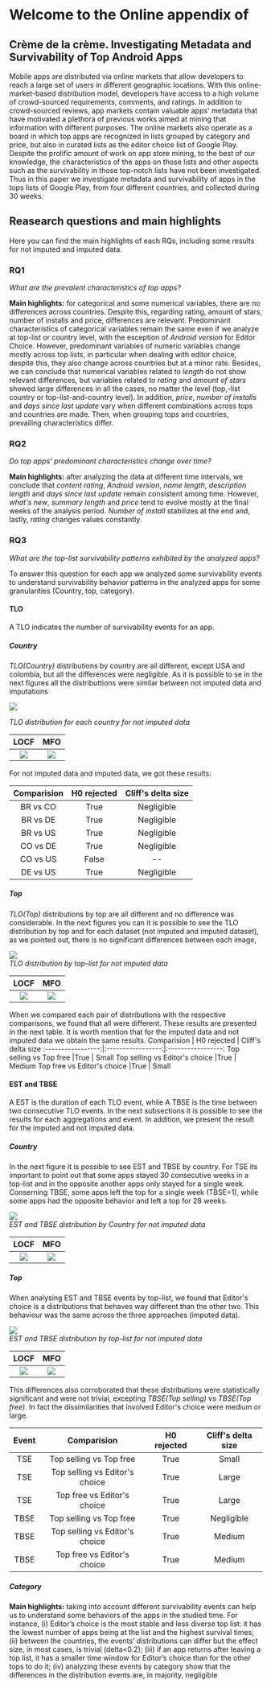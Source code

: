 # Welcome to the Online appendix of  
## Crème de la crème. Investigating Metadata and Survivability of Top Android Apps 

Mobile apps are distributed via online markets that allow developers to reach a large set of users in different geographic locations. With this online-market-based distribution model, developers have access to a high volume  of crowd-sourced requirements, comments, and ratings. In addition to crowd-sourced reviews, app markets contain valuable apps' metadata that have motivated a plethora of previous works  aimed at mining that information with different purposes. The online markets also operate as a board in which top apps are recognized in lists grouped by category and price, but also in curated lists as the editor choice list of Google Play. Despite the prolific amount of work on app store mining, to the best of our knowledge, the characteristics of the apps on those lists and other aspects such as the survivability in those top-notch lists have not been investigated. Thus in this paper we investigate metadata and survivability of apps in the tops lists of Google Play, from four different countries, and collected during 30 weeks. 


## Reasearch questions and main highlights 
Here you can find the main highlights of each RQs, including some results for not imputed and imputed data.

### RQ1  
_What are the prevalent characteristics of top apps?_

**Main highlights:** for categorical and some numerical variables, there are no differences across countries. Despite this, regarding rating, amount of stars, number of installs and price, differences are relevant. Predominant characteristics of categorical variables remain the same even if we analyze at top-list or country level, with the exception of _Android version_ for Editor Choice. However, predominant variables of numeric variables change mostly across top lists, in particular when dealing with editor choice, despite this, they also change across countries but at a minor rate. Besides, we can conclude that numerical variables related to _length_ do not show relevant differences, but variables related to _rating_ and _amount of stars_ showed large differences in all the cases, no matter the level (top,-list country or top-list-and-country level). In addition, _price_, _number of installs_ and _days since last update_ vary when different combinations across tops and countries are made. Then, when grouping tops and countries, prevailing characteristics differ.

### RQ2  
_Do top apps' predominant characteristics change over time?_

**Main highlights:** after analyzing the data at different time intervals, we conclude that _content rating_, _Android version_, _name length_, _description length_ and _days since last update_ remain consistent among time. However,  _what's new_, _summary length_ and _price_ tend to evolve mostly at the final weeks of the analysis period. _Number of install_ stabilizes at the end and, lastly, _rating_ changes values constantly.

### RQ3  
_What are the top-list survivability patterns exhibited by the analyzed apps?_

To answer this question for each app we analyzed some survivability events to understand survivability behavior patterns in the analyzed apps for some granularities (Country, top, category). 

#### TLO 
A TLO indicates the number of survivability events for an app.

##### Country 
_TLO(Country)_ distributions by country are all different, except USA and colombia, but all the differences were negligible. As it is possible to se in the next figures all the distributtions were similar between not imputed data and imputations
           
![](/images/TLO_country.png)  

*TLO distribution for each country for not imputed data*

 LOCF | MFO 
:-------------------------:|:-------------------------:
![](/images/TLO_country_LOCF.png) |![](/images/TLO_country_MFO.png)


For not imputed data and imputed data, we got these results:

  Comparision | H0 rejected | Cliff's delta size
:-----------------:|:-----------------:|:-----------------:
  BR vs CO |True | Negligible 
  BR vs DE |True | Negligible 
  BR vs US |True | Negligible 
  CO vs DE |True | Negligible 
  CO vs US |False|  --
  DE vs US |True | Negligible 

##### Top

_TLO(Top)_ distributions by top are all different and no difference was considerable. In the next figures you can it is possible to see the TLO distribution by top and for each dataset (not imputed and imputed dataset), as we pointed out, there is no significant differences  between each image,

![](/images/TLO_top.png)  
*TLO distribution by top-list for not imputed data*

 LOCF  | MFO 
:-------------------------:|:-------------------------:
![](/images/TLO_top_LOCF.png) |![](/images/TLO_top_MFO.png)

When we compared each pair of distributions with the respective comparisons, we found that all were different. These results are presented in the next table. It is worth mention that for the imputed data and not imputed data we obtain the same results. 
  Comparision | H0 rejected | Cliff's delta size
:-----------------:|:-----------------:|:-----------------:
  Top selling vs Top free |True | Small 
  Top selling vs Editor's choice |True | Medium 
 Top free vs Editor's choice |True | Small 

#### EST and  TBSE
A EST is the duration of each TLO event, while A TBSE is the time between two consecutive TLO events. In the next subsections it is possible to see the results for each aggregations and event. In addition, we present the result for the imputed and not imputed data. 

##### Country 
In the next figure it is possible to see EST and TBSE by country. For TSE its important to point out that some apps stayed 30 consecutive weeks in a top-list and in the opposite another apps only stayed for a single week. Conserning TBSE, some apps left the top for a single week (TBSE=1), while some apps had the opposite behavior and left a top for 28 weeks. 

![](/images/country_event.png)  
*EST and TBSE distribution by Country for not imputed data*

 LOCF  | MFO 
:-------------------------:|:-------------------------:
![](/images/country_event_LOCF.png) |![](/images/country_event_MFO.png)


##### Top
When analysing EST and TBSE events by top-list, we found that Editor's choice is a distributions that behaves way different than the other two. This behaviour was the same across the three approaches (imputed data). 

![](/images/top_events.png)  
*EST and TBSE distribution by top-list for not imputed data*

 LOCF  | MFO 
:-------------------------:|:-------------------------:
![](/images/top_events_LOCF.png) |![](/images/top_events_MFO.png)

This differences  also corroborated that these distributions were statistically significant and were not trivial, excepting _TBSE(Top selling)_ vs _TBSE(Top free)_. In fact the dissimilarities that involved Editor's choice were medium or large. 

  Event | Comparision | H0 rejected | Cliff's delta size
:-----------------:|:-----------------:|:-----------------:|:-----------------:
TSE|  Top selling vs Top free |True | Small 
TSE|   Top selling vs Editor's choice |True | Large 
TSE| Top free vs Editor's choice |True | Large 
TBSE|  Top selling vs Top free |True | Negligible 
TBSE|   Top selling vs Editor's choice |True | Medium 
TBSE| Top free vs Editor's choice |True | Medium 
 
##### Category

**Main highlights:**  taking into account different survivability events can help us to understand some behaviors of the apps in the studied time. For instance, (i) Editor’s choice is the most stable and less diverse top list: it has the lowest number of apps being at the list and the highest survival times;  (ii) between the countries, the events’ distributions can differ but the effect size, in most cases, is trivial (delta<0.2); (iii) if an app returns after leaving a top list, it has a smaller time window for Editor’s choice than for the other tops to do it; (iv) analyzing these events by category show that the differences in the distribution events are, in majority, negligible
